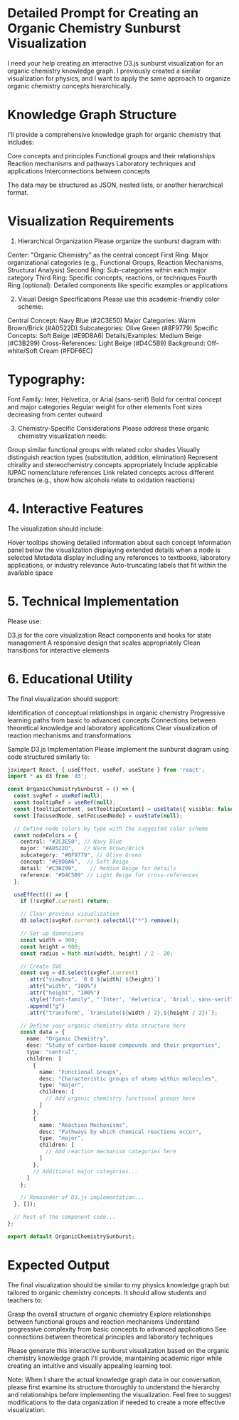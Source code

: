# Detailed Prompt for Creating an Organic Chemistry Sunburst Visualization

I need your help creating an interactive D3.js sunburst visualization for an organic chemistry knowledge graph. I previously created a similar visualization for physics, and I want to apply the same approach to organize organic chemistry concepts hierarchically.

# Knowledge Graph Structure
I'll provide a comprehensive knowledge graph for organic chemistry that includes:

Core concepts and principles
Functional groups and their relationships
Reaction mechanisms and pathways
Laboratory techniques and applications
Interconnections between concepts

The data may be structured as JSON, nested lists, or another hierarchical format.

# Visualization Requirements
1. Hierarchical Organization
Please organize the sunburst diagram with:

Center: "Organic Chemistry" as the central concept
First Ring: Major organizational categories (e.g., Functional Groups, Reaction Mechanisms, Structural Analysis)
Second Ring: Sub-categories within each major category
Third Ring: Specific concepts, reactions, or techniques
Fourth Ring (optional): Detailed components like specific examples or applications

2. Visual Design Specifications
Please use this academic-friendly color scheme:

Central Concept: Navy Blue (#2C3E50)
Major Categories: Warm Brown/Brick (#A0522D)
Subcategories: Olive Green (#8F9779)
Specific Concepts: Soft Beige (#E9D8A6)
Details/Examples: Medium Beige (#C3B299)
Cross-References: Light Beige (#D4C5B9)
Background: Off-white/Soft Cream (#FDF6EC)

# Typography:

Font Family: Inter, Helvetica, or Arial (sans-serif)
Bold for central concept and major categories
Regular weight for other elements
Font sizes decreasing from center outward

3. Chemistry-Specific Considerations
Please address these organic chemistry visualization needs:

Group similar functional groups with related color shades
Visually distinguish reaction types (substitution, addition, elimination)
Represent chirality and stereochemistry concepts appropriately
Include applicable IUPAC nomenclature references
Link related concepts across different branches (e.g., show how alcohols relate to oxidation reactions)

# 4. Interactive Features
The visualization should include:

Hover tooltips showing detailed information about each concept
Information panel below the visualization displaying extended details when a node is selected
Metadata display including any references to textbooks, laboratory applications, or industry relevance
Auto-truncating labels that fit within the available space

# 5. Technical Implementation
Please use:

D3.js for the core visualization
React components and hooks for state management
A responsive design that scales appropriately
Clean transitions for interactive elements

# 6. Educational Utility
The final visualization should support:

Identification of conceptual relationships in organic chemistry
Progressive learning paths from basic to advanced concepts
Connections between theoretical knowledge and laboratory applications
Clear visualization of reaction mechanisms and transformations

Sample D3.js Implementation
Please implement the sunburst diagram using code structured similarly to:
```typescript
jsximport React, { useEffect, useRef, useState } from 'react';
import * as d3 from 'd3';

const OrganicChemistrySunburst = () => {
  const svgRef = useRef(null);
  const tooltipRef = useRef(null);
  const [tooltipContent, setTooltipContent] = useState({ visible: false, content: "", x: 0, y: 0 });
  const [focusedNode, setFocusedNode] = useState(null);

  // Define node colors by type with the suggested color scheme
  const nodeColors = {
    central: "#2C3E50", // Navy Blue
    major: "#A0522D",   // Warm Brown/Brick
    subcategory: "#8F9779", // Olive Green
    concept: "#E9D8A6",  // Soft Beige
    detail: "#C3B299",    // Medium Beige for details
    reference: "#D4C5B9" // Light Beige for cross-references
  };

  useEffect(() => {
    if (!svgRef.current) return;

    // Clear previous visualization
    d3.select(svgRef.current).selectAll("*").remove();

    // Set up dimensions
    const width = 900;
    const height = 900;
    const radius = Math.min(width, height) / 2 - 20;

    // Create SVG
    const svg = d3.select(svgRef.current)
      .attr("viewBox", `0 0 ${width} ${height}`)
      .attr("width", "100%")
      .attr("height", "100%")
      .style("font-family", "'Inter', 'Helvetica', 'Arial', sans-serif")
      .append("g")
      .attr("transform", `translate(${width / 2},${height / 2})`);

    // Define your organic chemistry data structure here
    const data = {
      name: "Organic Chemistry",
      desc: "Study of carbon-based compounds and their properties",
      type: "central",
      children: [
        {
          name: "Functional Groups",
          desc: "Characteristic groups of atoms within molecules",
          type: "major",
          children: [
            // Add organic chemistry functional groups here
          ]
        },
        {
          name: "Reaction Mechanisms",
          desc: "Pathways by which chemical reactions occur",
          type: "major",
          children: [
            // Add reaction mechanism categories here
          ]
        },
        // Additional major categories...
      ]
    };

    // Remainder of D3.js implementation...
  }, []);

  // Rest of the component code...
};

export default OrganicChemistrySunburst;
```

# Expected Output
The final visualization should be similar to my physics knowledge graph but tailored to organic chemistry concepts. It should allow students and teachers to:

Grasp the overall structure of organic chemistry
Explore relationships between functional groups and reaction mechanisms
Understand progressive complexity from basic concepts to advanced applications
See connections between theoretical principles and laboratory techniques

Please generate this interactive sunburst visualization based on the organic chemistry knowledge graph I'll provide, maintaining academic rigor while creating an intuitive and visually appealing learning tool.

Note: When I share the actual knowledge graph data in our conversation, please first examine its structure thoroughly to understand the hierarchy and relationships before implementing the visualization. Feel free to suggest modifications to the data organization if needed to create a more effective visualization.
